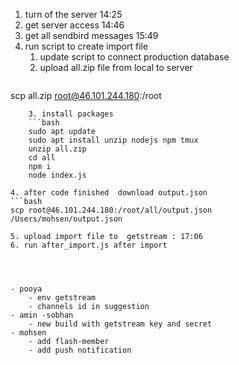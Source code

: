 1. turn of the server 14:25
2. get server access 14:46
3. get all sendbird messages 15:49
4. run  script to create import file
	1. update script to connect production database
	2. upload all.zip file from local to server
	```bash
scp all.zip root@46.101.244.180:/root
```
	3. install packages
	```bash
	sudo apt update
	sudo apt install unzip nodejs npm tmux
	unzip all.zip
	cd all
	npm i
	node index.js
```
	4. after code finished  download output.json
	```bash
	scp root@46.101.244.180:/root/all/output.json /Users/mohsen/output.json
```
5. upload import file to  getstream : 17:06
6. run after_import.js after import 




- pooya
	- env getstream
	- channels id in suggestion
- amin -sobhan
	- new build with getstream key and secret
- mohsen
	- add flash-member
	- add push notification

